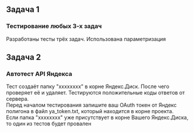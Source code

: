## Задача 1
### Тестирование любых 3-х задач
Разработаны тесты трёх задач. Использована параметризация

## Задача 2
### Автотест API Яндекса
Тест создаёт папку "xxxxxxxx" в корне Яндекс.Диск. После чего проверяет её и удаляет. Тестируются
положительные коды ответов от сервера.  
Перед началом тестирования запишите ваш OAuth токен от Яндекс полигона в файл ya_token.txt, который
находится в корне проекта.  
Если папка "xxxxxxxx" уже присутствует в корне Вашего Яндекс.Диска, то один из тестов будет
провален